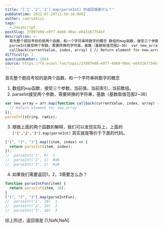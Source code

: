 ```yaml
---
title: "['1','2','3'].map(parseInt) 的返回值是什么？"
pubDatetime: 2022-07-24T11:58:18.000Z
author: caorushizi
tags:
  - JavaScript
postSlug: 3f897e08-e0f7-4b68-90ac-e643167754bf
description: >-
  首先整个题目考校的是两个函数，和一个字符串转数字的概念 数组的map函数，接受三个参数，当前值，当前索引，当前数组。
  parseInt接受两个参数，需要转换的字符串，基数（基数取值范围2~36） var new_array = arr.map(function
  callback(currentValue, index, array) { // Return element for new_arra
difficulty: 1
questionNumber: 1864
source: https://fe.ecool.fun/topic/3f897e08-e0f7-4b68-90ac-e643167754bf
---
```


首先整个题目考校的是两个函数，和一个字符串转数字的概念

1. 数组的`map`函数，接受三个参数，当前值，当前索引，当前数组。
2. parseInt接受两个参数，需要转换的字符串，基数（基数取值范围2\~36）

```js
var new_array = arr.map(function callback(currentValue, index, array) {
  // Return element for new_array
});
parseInt(string, radix);
```

3. 根据上面的两个函数的解释，我们可以发现实际上，上面的`['1','2','3'].map(parseInt)` 其实就是等价于下面的代码。

```js
["1", "2", "3"].map((item, index) => {
  return parseInt(item, index);
});
//  parseInt('1', 0)  1
//  parseInt('2', 1)  NaN
//  parseInt('3', 2)  NaN
```

4. 如果我们需要返回1，2，3需要怎么办？

```js
function parseIntFun(item) {
  return parseInt(item, 10);
}
["1", "2", "3"].map(parseIntFun);
//  parseInt('1', 10)  1
//  parseInt('2', 10)  2
//  parseInt('3', 10)  3
```

综上所述，返回值是 [1,NaN,NaN]
